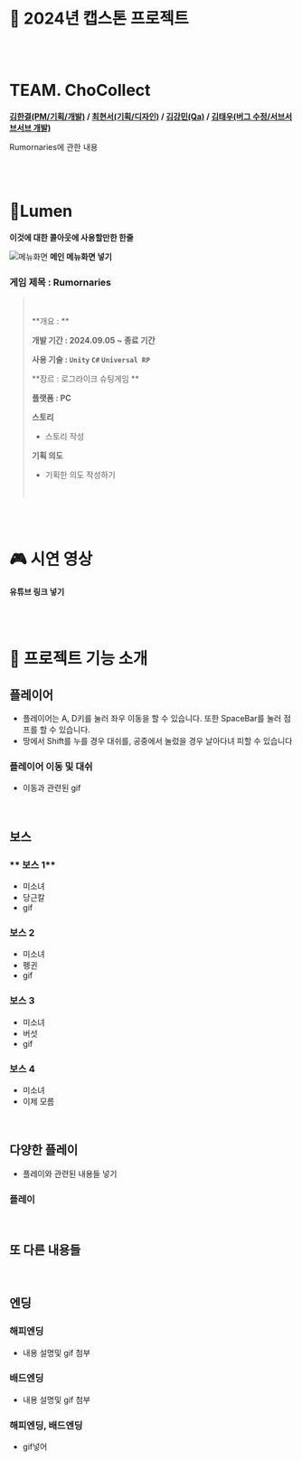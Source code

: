 # 🫙 2024년 캡스톤 프로젝트

<br><br>

#  TEAM. ChoCollect
**[김한결(PM/기획/개발)](https://github.com/sleeeppy) / [최현서(기획/디자인)](https://github.com) / [김강민(Qa)](https://github.com) / [김태우(버그 수정/서브서브서브 개발)](https://github.com/taeng0720)**

Rumornaries에 관한 내용


<br><br>

# 👧Lumen

**이것에 대한 콜아웃에 사용할만한 한줄**

![**메뉴화면**]()
**메인 메뉴화면 넣기**

### 게임 제목 : Rumornaries


> <br>
>
>**개요 : **
>
> **개발 기간 : 2024.09.05 ~ 종료 기간**
> 
> **사용 기술 : `Unity` `C#` `Universal RP`**
>
> **장르 : 로그라이크 슈팅게임 **
>
> **플랫폼 : PC**
>
> **스토리**
> - 스토리 작성
>
> **기획 의도**
> - 기획한 의도 작성하기
>
> <br>

<br><br>

# 🎮 시연 영상

**유튜브 링크 넣기**


<br><br>

# 🌌 프로젝트 기능 소개

## 플레이어

- 플레이어는 A, D키를 눌러 좌우 이동을 할 수 있습니다. 또한 SpaceBar를 눌러 점프를 할 수 있습니다.
- 땅에서 Shift를 누를 경우 대쉬를, 공중에서 눌렀을 경우 날아다녀 피할 수 있습니다

### 플레이어 이동 및 대쉬

- 이동과 관련된 gif 

<br>

## 보스

### ** 보스 1**

- 미소녀
- 당근칼
- gif

### **보스 2**

- 미소녀
- 펭귄
- gif

### **보스 3**

- 미소녀
- 버섯
- gif

### **보스 4**

- 미소녀
- 이제 모름

<br>

## 다양한 플레이

- 플레이와 관련된 내용들 넣기
### 플레이

<br>

## 또 다른 내용들

<br>

## 엔딩

### **해피엔딩**

- 내용 설명및 gif 첨부

### **배드엔딩**

- 내용 설명및 gif 첨부

### 해피엔딩, 배드엔딩

- gif넣어
